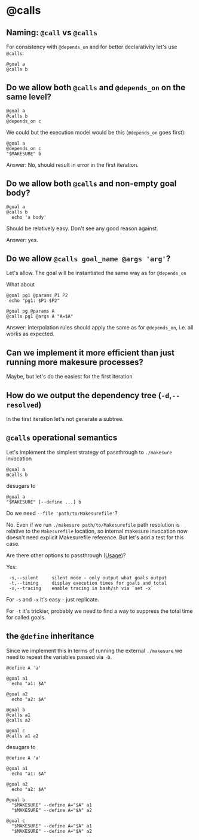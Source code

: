 
# @calls
       
## Naming: `@call` vs `@calls`

For consistency with `@depends_on` and for better declarativity let's use `@calls`:

```shell
@goal a
@calls b
```

## Do we allow both `@calls` and `@depends_on` on the same level?
                          
```shell
@goal a
@calls b
@depends_on c
```

We could but the execution model would be this (`@depends_on` goes first):
```shell
@goal a
@depends_on c
"$MAKESURE" b
```

Answer: No, should result in error in the first iteration.

## Do we allow both `@calls` and non-empty goal body?

```shell
@goal a
@calls b
  echo 'a body'
```

Should be relatively easy. Don't see any good reason against.

Answer: yes.

## Do we allow `@calls goal_name @args 'arg'`?

Let's allow. The goal will be instantiated the same way as for `@depends_on`

What about

```shell
@goal pg1 @params P1 P2
 echo "pg1: $P1 $P2"

@goal pg @params A
@calls pg1 @args A "A=$A"
```

Answer: interpolation rules should apply the same as for `@depends_on`, i.e. all works as expected.

## Can we implement it more efficient than just running more makesure processes?

Maybe, but let's do the easiest for the first iteration

## How do we output the dependency tree (`-d`,`--resolved`)

In the first iteration let's not generate a subtree. 

## `@calls` operational semantics

Let's implement the simplest strategy of passthrough to `./makesure` invocation

```shell
@goal a
@calls b
```

desugars to

```shell
@goal a
"$MAKESURE" [--define ...] b
```

Do we need `--file 'path/to/Makesurefile'`?

No. Even if we run `./makesure path/to/Makesurefile` path resolution is relative to the `Makesurefile` location, so internal makesure invocation now doesn't need explicit Makesurefile reference. But let's add a test for this case.

Are there other options to passthrough ([Usage](https://makesure.dev/Usage.html))?

Yes:

```
 -s,--silent     silent mode - only output what goals output
 -t,--timing     display execution times for goals and total
 -x,--tracing    enable tracing in bash/sh via `set -x`
```

For `-s` and `-x` it's easy - just replicate.

For `-t` it's trickier, probably we need to find a way to suppress the total time for called goals.

## the `@define` inheritance

Since we implement this in terms of running the external `./makesure` we need to repeat the variables passed via `-D`.

```shell
@define A 'a'

@goal a1
  echo "a1: $A"
  
@goal a2
  echo "a2: $A"
  
@goal b
@calls a1 
@calls a2 

@goal c
@calls a1 a2 
```

desugars to 

```shell
@define A 'a'

@goal a1
  echo "a1: $A"
  
@goal a2
  echo "a2: $A"
  
@goal b
  "$MAKESURE" --define A="$A" a1
  "$MAKESURE" --define A="$A" a2
  
@goal c
  "$MAKESURE" --define A="$A" a1
  "$MAKESURE" --define A="$A" a2
```
